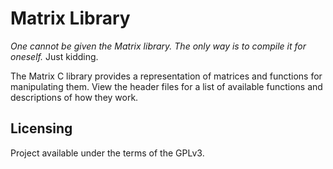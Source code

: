 # Matrix Library

*One cannot be given the Matrix library. The only way is to compile it for oneself.* Just kidding.

The Matrix C library provides a representation of matrices and functions for manipulating them. View the header files for a list of available functions and descriptions of how they work.

## Licensing

Project available under the terms of the GPLv3.
